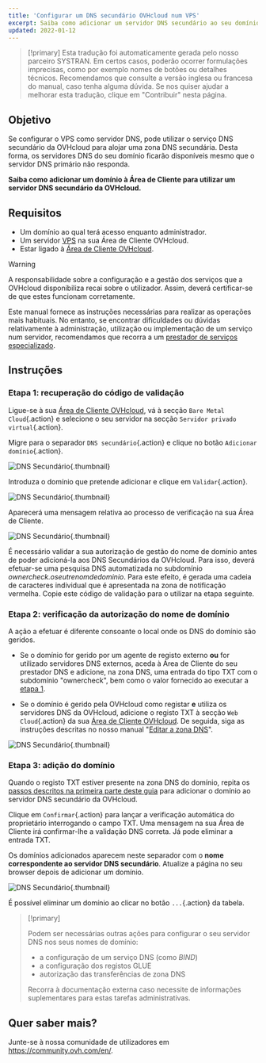 ```yaml
---
title: 'Configurar um DNS secundário OVHcloud num VPS'
excerpt: Saiba como adicionar um servidor DNS secundário ao seu domínio
updated: 2022-01-12
---
```


> [!primary]
> Esta tradução foi automaticamente gerada pelo nosso parceiro SYSTRAN. Em certos casos, poderão ocorrer formulações imprecisas, como por exemplo nomes de botões ou detalhes técnicos. Recomendamos que consulte a versão inglesa ou francesa do manual, caso tenha alguma dúvida. Se nos quiser ajudar a melhorar esta tradução, clique em "Contribuir" nesta página.
>

## Objetivo

Se configurar o VPS como servidor DNS, pode utilizar o serviço DNS secundário da OVHcloud para alojar uma zona DNS secundária. Desta forma, os servidores DNS do seu domínio ficarão disponíveis mesmo que o servidor DNS primário não responda.

**Saiba como adicionar um domínio à Área de Cliente para utilizar um servidor DNS secundário da OVHcloud.**

## Requisitos

- Um domínio ao qual terá acesso enquanto administrador.
- Um servidor [VPS](https://www.ovhcloud.com/pt/vps/) na sua Área de Cliente OVHcloud.
- Estar ligado à [Área de Cliente OVHcloud](https://www.ovh.com/auth/?action=gotomanager&from=https://www.ovh.pt/&ovhSubsidiary=pt).

> [!warning]
> A responsabilidade sobre a configuração e a gestão dos serviços que a OVHcloud disponibiliza recai sobre o utilizador. Assim, deverá certificar-se de que estes funcionam corretamente.
>
> Este manual fornece as instruções necessárias para realizar as operações mais habituais. No entanto, se encontrar dificuldades ou dúvidas relativamente à administração, utilização ou implementação de um serviço num servidor, recomendamos que recorra a um [prestador de serviços especializado](https://partner.ovhcloud.com/pt/directory/).
>

## Instruções

### Etapa 1: recuperação do código de validação <a name="retrievecode"></a>

Ligue-se à sua [Área de Cliente OVHcloud](https://www.ovh.com/auth/?action=gotomanager&from=https://www.ovh.pt/&ovhSubsidiary=pt), vá à secção `Bare Metal Cloud`{.action} e selecione o seu servidor na secção `Servidor privado virtual`{.action}.

Migre para o separador `DNS secundário`{.action} e clique no botão `Adicionar domínio`{.action}.

![DNS Secundário](images/sec-01.png){.thumbnail}

Introduza o domínio que pretende adicionar e clique em `Validar`{.action}.

![DNS Secundário](images/sec-02.png){.thumbnail}

Aparecerá uma mensagem relativa ao processo de verificação na sua Área de Cliente.

![DNS Secundário](images/sec-03.png){.thumbnail}

É necessário validar a sua autorização de gestão do nome de domínio antes de poder adicioná-la aos DNS Secundários da OVHcloud. Para isso, deverá efetuar-se uma pesquisa DNS automatizada no subdomínio *ownercheck.oseutrenomdedominio*. Para este efeito, é gerada uma cadeia de caracteres individual que é apresentada na zona de notificação vermelha. Copie este código de validação para o utilizar na etapa seguinte.

### Etapa 2: verificação da autorização do nome de domínio <a name="verifyingdomain"></a>

A ação a efetuar é diferente consoante o local onde os DNS do domínio são geridos.

- Se o domínio for gerido por um agente de registo externo **ou** for utilizado servidores DNS externos, aceda à Área de Cliente do seu prestador DNS e adicione, na zona DNS, uma entrada do tipo TXT com o subdomínio "ownercheck", bem como o valor fornecido ao executar a [etapa 1](#retrievecode).

- Se o domínio é gerido pela OVHcloud como registar **e** utiliza os servidores DNS da OVHcloud, adicione o registo TXT à secção `Web Cloud`{.action} da sua [Área de Cliente OVHcloud](https://www.ovh.com/auth/?action=gotomanager&from=https://www.ovh.pt/&ovhSubsidiary=pt). De seguida, siga as instruções descritas no nosso manual "[Editar a zona DNS](/pages/web_cloud/domains/dns_zone_edit)".

![DNS Secundário](images/sec-04.png){.thumbnail}

### Etapa 3: adição do domínio

Quando o registo TXT estiver presente na zona DNS do domínio, repita os [passos descritos na primeira parte deste guia](#retrievecode) para adicionar o domínio ao servidor DNS secundário da OVHcloud.

Clique em `Confirmar`{.action} para lançar a verificação automática do proprietário interrogando o campo TXT. Uma mensagem na sua Área de Cliente irá confirmar-lhe a validação DNS correta. Já pode eliminar a entrada TXT.

Os domínios adicionados aparecem neste separador com o **nome correspondente ao servidor DNS secundário**. Atualize a página no seu browser depois de adicionar um domínio.

![DNS Secundário](images/sec-05.png){.thumbnail}

É possível eliminar um domínio ao clicar no botão `...`{.action} da tabela.

> [!primary]
>
> Podem ser necessárias outras ações para configurar o seu servidor DNS nos seus nomes de domínio:
>
> - a configuração de um serviço DNS (como *BIND*)
> - a configuração dos registos GLUE
> - autorização das transferências de zona DNS
>
> Recorra à documentação externa caso necessite de informações suplementares para estas tarefas administrativas.

## Quer saber mais?

Junte-se à nossa comunidade de utilizadores em <https://community.ovh.com/en/>.
